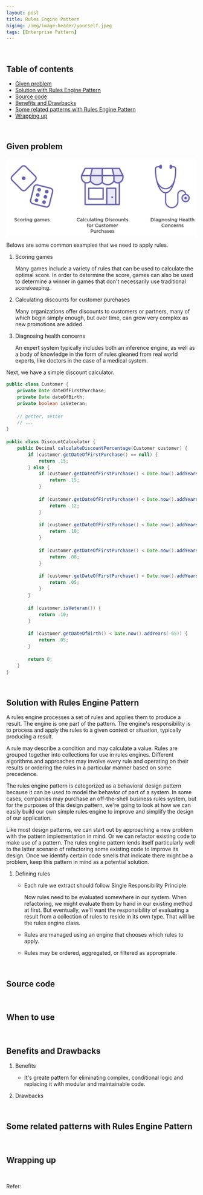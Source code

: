 ```yaml
---
layout: post
title: Rules Engine Pattern
bigimg: /img/image-header/yourself.jpeg
tags: [Enterprise Pattern]
---
```





<br>

## Table of contents
- [Given problem](#given-problem)
- [Solution with Rules Engine Pattern](#solution-with-rules-engine-pattern)
- [Source code](#source-code)
- [Benefits and Drawbacks](#benefits-and-drawbacks)
- [Some related patterns with Rules Engine Pattern](#some-related-patterns-with-rules-engine-pattern)
- [Wrapping up](#wrapping-up)


<br>

## Given problem

![](../img/design-pattern/rules-engine/problems.png)

Belows are some common examples that we need to apply rules.
1. Scoring games

    Many games include a variety of rules that can be used to calculate the optimal score. In order to determine the score, games can also be used to determine a winner in games that don't necessarily use traditional scorekeeping.

2. Calculating discounts for customer purchases

    Many organizations offer discounts to customers or partners, many of which begin simply enough, but over time, can grow very complex as new promotions are added.

3. Diagnosing health concerns

    An expert system typically includes both an inference engine, as well as a body of knowledge in the form of rules gleaned from real world experts, like doctors in the case of a medical system.


Next, we have a simple discount calculator.

```java
public class Customer {
    private Date dateOfFirstPurchase;
    private Date dateOfBirth;
    private boolean isVeteran;

    // getter, setter
    // ...
}

public class DiscountCalculator {
    public Decimal calculateDiscountPercentage(Customer customer) {
        if (customer.getDateOfFirstPurchase() == null) {
            return .15;
        } else {
            if (customer.getDateOfFirstPurchase() < Date.now().addYears(-15)) {
                return .15;
            }

            if (customer.getDateOfFirstPurchase() < Date.now().addYears(-10)) {
                return .12;
            }

            if (customer.getDateOfFirstPurchase() < Date.now().addYears(-5)) {
                return .10;
            }

            if (customer.getDateOfFirstPurchase() < Date.now().addYears(-2) && !customer.isVeteran()) {
                return .08;
            }

            if (customer.getDateOfFirstPurchase() < Date.now().addYears(-1) && !customer.isVeteran()) {
                return .05;
            }
        }

        if (customer.isVeteran()) {
            return .10;
        }

        if (customer.getDateOfBirth() < Date.now().addYears(-65)) {
            return .05;
        }

        return 0;
    }
}
```

<br>

## Solution with Rules Engine Pattern

A rules engine processes a set of rules and applies them to produce a result. The engine is one part of the pattern. The engine's responsibility is to process and apply the rules to a given context or situation, typically producing a result.

A rule may describe a condition and may calculate a value. Rules are grouped together into collections for use in rules engines. Different algorithms and approaches may involve every rule and operating on their results or ordering the rules in a particular manner based on some precedence.

The rules engine pattern is categorized as a behavioral design pattern because it can be used to model the behavior of part of a system. In some cases, companies may purchase an off-the-shell business rules system, but for the purposes of this design pattern, we're going to look at how we can easily build our own simple rules engine to improve and simplify the design of our application.

Like most design patterns, we can start out by approaching a new problem with the pattern implementation in mind. Or we can refactor existing code to make use of a pattern. The rules engine pattern lends itself particularly well to the latter scenario of refactoring some existing code to improve its design. Once we identify certain code smells that indicate there might be a problem, keep this pattern in mind as a potential solution.

1. Defining rules

    - Each rule we extract should follow Single Responsibility Principle.

        Now rules need to be evaluated somewhere in our system. When refactoring, we might evaluate them by hand in our existing method at first. But eventually, we'll want the responsibility of evaluating a result from a collection of rules to reside in its own type. That will be the rules engine class.

    - Rules are managed using an engine that chooses which rules to apply.

    - Rules may be ordered, aggregated, or filtered as appropriate.

<br>

## Source code





<br>

## When to use





<br>

## Benefits and Drawbacks

1. Benefits

    - It's greate pattern for eliminating complex, conditional logic and replacing it with modular and maintainable code.


2. Drawbacks


<br>

## Some related patterns with Rules Engine Pattern




<br>

## Wrapping up




<br>

Refer:


[]()

[]()

[]()

[]() 